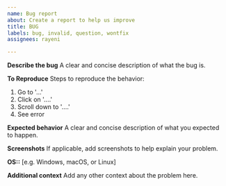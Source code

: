 ```yaml
---
name: Bug report
about: Create a report to help us improve
title: BUG
labels: bug, invalid, question, wontfix
assignees: rayeni

---
```


**Describe the bug**
A clear and concise description of what the bug is.

**To Reproduce**
Steps to reproduce the behavior:
1. Go to '...'
2. Click on '....'
3. Scroll down to '....'
4. See error

**Expected behavior**
A clear and concise description of what you expected to happen.

**Screenshots**
If applicable, add screenshots to help explain your problem.

**OS::** [e.g. Windows, macOS, or Linux]

**Additional context**
Add any other context about the problem here.
